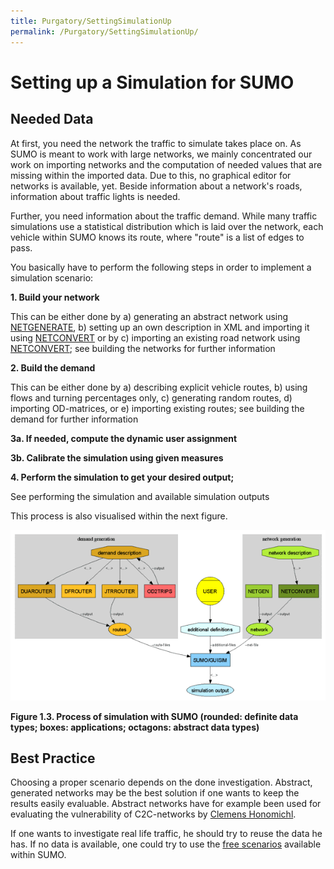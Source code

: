 ```yaml
---
title: Purgatory/SettingSimulationUp
permalink: /Purgatory/SettingSimulationUp/
---
```


# Setting up a Simulation for SUMO

## Needed Data

At first, you need the network the traffic to simulate takes place on.
As SUMO is meant to work with large networks, we mainly concentrated our
work on importing networks and the computation of needed values that are
missing within the imported data. Due to this, no graphical editor for
networks is available, yet. Beside information about a network's roads,
information about traffic lights is needed.

Further, you need information about the traffic demand. While many
traffic simulations use a statistical distribution which is laid over
the network, each vehicle within SUMO knows its route, where "route" is
a list of edges to pass.

You basically have to perform the following steps in order to implement
a simulation scenario:

**1. Build your network**

  This can be either done by a) generating an abstract network using
  [NETGENERATE](../NETGENERATE.md), b) setting up an own
  description in XML and importing it using
  [NETCONVERT](../NETCONVERT.md) or by c) importing an existing
  road network using [NETCONVERT](../NETCONVERT.md); see
  building the networks for further
  information

**2. Build the demand**

  This can be either done by a) describing explicit vehicle routes, b)
  using flows and turning percentages only, c) generating random
  routes, d) importing OD-matrices, or e) importing existing routes;
  see building the demand for further
  information

**3a. If needed, compute the dynamic user assignment**

**3b. Calibrate the simulation using given measures**

**4. Perform the simulation to get your desired output;**

  See performing the simulation and available simulation outputs

This process is also visualised within the next figure.

![Image:flow_complete_small.png](../images/Flow_complete_small.png
"Image:flow_complete_small.png")

**Figure 1.3. Process of simulation with SUMO (rounded: definite data
types; boxes: applications; octagons: abstract data types)**

## Best Practice

Choosing a proper scenario depends on the done investigation. Abstract,
generated networks may be the best solution if one wants to keep the
results easily evaluable. Abstract networks have for example been used
for evaluating the vulnerability of C2C-networks by [Clemens
Honomichl](../Publications.md#honomichl2008).

If one wants to investigate real life traffic, he should try to reuse
the data he has. If no data is available, one
could try to use the [free
scenarios](../Data/Networks.md#scenarios) available within SUMO.